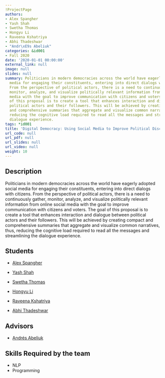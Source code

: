 ```yaml
---
!ProjectPage
authors:
- Alex Spangher
- Yash Shah
- Swetha Thomas
- Hongyu Li
- Raveena Kshatriya
- Abhi Thadeshwar
- "Andr\xE9s Abeliuk"
categories: &id001
- Fall 2020
date: '2020-01-01 00:00:00'
external_link: null
image: null
slides: null
summary: Politicians in modern democracies across the world have eagerly adopted social
  media for engaging their constituents, entering into direct dialogs with citizens.
  From the perspective of political actors, there is a need to continuously gather,
  monitor, analyze, and visualize politically relevant information from online social
  media with the goal to improve communication with citizens and voters. The goal
  of this proposal is to create a tool that enhances interaction and dialogue between
  political actors and their followers. This will be achieved by creating compact
  and comprehensive summaries that aggregate and visualize common narratives, thus,
  reducing the cognitive load required to read all the messages and streamlining the
  dialogue experience.
tags: *id001
title: 'Digital Democracy: Using Social Media to Improve Political Discourse'
url_code: null
url_pdf: null
url_slides: null
url_video: null
weight: 10
---
```

## Description

Politicians in modern democracies across the world have eagerly adopted social media for engaging their constituents, entering into direct dialogs with citizens. From the perspective of political actors, there is a need to continuously gather, monitor, analyze, and visualize politically relevant information from online social media with the goal to improve communication with citizens and voters. The goal of this proposal is to create a tool that enhances interaction and dialogue between political actors and their followers. This will be achieved by creating compact and comprehensive summaries that aggregate and visualize common narratives, thus, reducing the cognitive load required to read all the messages and streamlining the dialogue experience.





## Students

* [Alex Spangher](../../../author/alex-spangher)

* [Yash Shah](../../../author/yash-shah)

* [Swetha Thomas](../../../author/swetha-thomas)

* [Hongyu Li](../../../author/hongyu-li)

* [Raveena Kshatriya](../../../author/raveena-kshatriya)

* [Abhi Thadeshwar](../../../author/abhi-thadeshwar)

## Advisors

* [Andrés Abeliuk](../../../author/andrés-abeliuk)

## Skills Required by the team


* NLP
* Programming